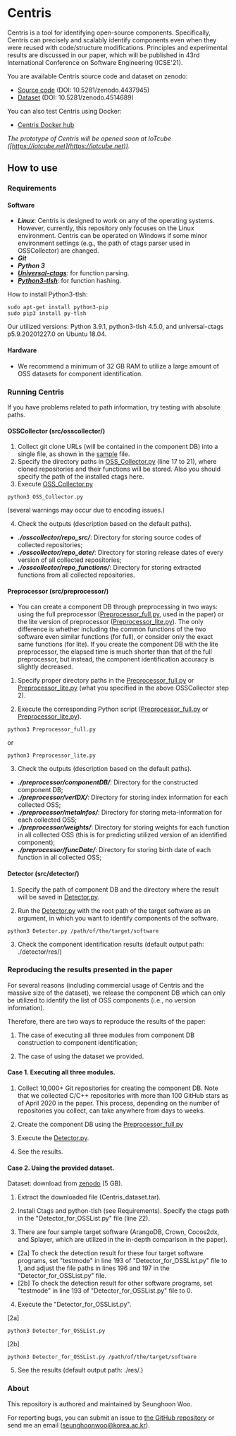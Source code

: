 # Centris
Centris is a tool for identifying open-source components.
Specifically, Centris can precisely and scalably identify components even when they were reused with code/structure modifications.
Principles and experimental results are discussed in our paper, which will be published in 43rd International Conference on Software Engineering (ICSE'21).

You are available Centris source code and dataset on zenodo:
 * [Source code](https://zenodo.org/record/4437945#.YB7nQ-gzaUk) (DOI: 10.5281/zenodo.4437945)
 * [Dataset](https://zenodo.org/record/4514689#.YB7sN-gzaUk) (DOI: 10.5281/zenodo.4514689)

You can also test Centris using Docker:
 * [Centris Docker hub](https://hub.docker.com/r/seunghoonwoo/centris-public)

*The prototype of Centris will be opened soon at IoTcube ([https://iotcube.net](https://iotcube.net)).*

## How to use
### Requirements

#### Software
* ***Linux***: Centris is designed to work on any of the operating systems. However, currently, this repository only focuses on the Linux environment. Centris can be operated on Windows if some minor environment settings (e.g., the path of ctags parser used in OSSCollector) are changed.
* ***Git***
* ***Python 3***
* ***[Universal-ctags](https://github.com/universal-ctags/ctags)***: for function parsing.
* ***[Python3-tlsh](https://pypi.org/project/python-tlsh/)***: for function hashing.

How to install Python3-tlsh:

```
sudo apt-get install python3-pip
sudo pip3 install py-tlsh
```

Our utilized versions: Python 3.9.1, python3-tlsh 4.5.0, and universal-ctags p5.9.20201227.0 on Ubuntu 18.04.

#### Hardware
* We recommend a minimum of 32 GB RAM to utilize a large amount of OSS datasets for component identification.

### Running Centris

If you have problems related to path information, try testing with absolute paths.

#### OSSCollector (src/osscollector/)

1. Collect git clone URLs (will be contained in the component DB) into a single file, as shown in the [sample](https://github.com/WOOSEUNGHOON/Centris-public/blob/main/src/osscollector/sample) file.
2. Specify the directory paths in [OSS_Collector.py](https://github.com/WOOSEUNGHOON/Centris-public/blob/main/src/osscollector/OSS_Collector.py) (line 17 to 21), where cloned repositories and their functions will be stored. Also you should specify the path of the installed ctags here.
3. Execute [OSS_Collector.py](https://github.com/WOOSEUNGHOON/Centris-public/blob/main/src/osscollector/OSS_Collector.py)
```
python3 OSS_Collector.py
```
(several warnings may occur due to encoding issues.)

4. Check the outputs (description based on the default paths).
 * ***./osscollector/repo_src/***: Directory for storing source codes of collected repositories;
 * ***./osscollector/repo_date/***: Directory for storing release dates of every version of all collected repositories;
 * ***./osscollector/repo_functions/***: Directory for storing extracted functions from all collected repositories.

#### Preprocessor (src/preprocessor/)

* You can create a component DB through preprocessing in two ways: using the full preprocessor ([Preprocessor_full.py](https://github.com/WOOSEUNGHOON/Centris-public/blob/main/src/preprocessor/Preprocessor_full.py), used in the paper) or the lite version of preprocessor ([Preprocessor_lite.py](https://github.com/WOOSEUNGHOON/Centris-public/blob/main/src/preprocessor/Preprocessor_lite.py)). The only difference is whether including the common functions of the two software even similar functions (for full), or consider only the exact same functions (for lite). If you create the component DB with the lite preprocessor, the elapsed time is much shorter than that of the full preprocessor, but instead, the component identification accuracy is slightly decreased.

1. Specify proper directory paths in the [Preprocessor_full.py](https://github.com/WOOSEUNGHOON/Centris-public/blob/main/src/preprocessor/Preprocessor_full.py) or [Preprocessor_lite.py](https://github.com/WOOSEUNGHOON/Centris-public/blob/main/src/preprocessor/Preprocessor_lite.py) (what you specified in the above OSSCollector step 2).

2. Execute the corresponding Python script ([Preprocessor_full.py](https://github.com/WOOSEUNGHOON/Centris-public/blob/main/src/preprocessor/Preprocessor_full.py) or [Preprocessor_lite.py](https://github.com/WOOSEUNGHOON/Centris-public/blob/main/src/preprocessor/Preprocessor_lite.py)).

```
python3 Preprocessor_full.py
```
or
```
python3 Preprocessor_lite.py
```

3. Check the outputs (description based on the default paths).
 * ***./preprocessor/componentDB/***: Directory for the constructed component DB;
 * ***./preprocessor/verIDX/***: Directory for storing index information for each collected OSS;
 * ***./preprocessor/metaInfos/***: Directory for storing meta-information for each collected OSS;
 * ***./preprocessor/weights/***: Directory for storing weights for each function in all collected OSS (this is for predicting utilized version of an identified component);
 * ***./preprocessor/funcDate/***: Directory for storing birth date of each function in all collected OSS;

#### Detector (src/detector/)
1. Specify the path of component DB and the directory where the result will be saved in [Detector.py](https://github.com/WOOSEUNGHOON/Centris-public/blob/main/src/detector/Detector.py).

2. Run the [Detector.py](https://github.com/WOOSEUNGHOON/Centris-public/blob/main/src/detector/Detector.py) with the root path of the target software as an argument, in which you want to identify components of the software.
```
python3 Detector.py /path/of/the/target/software
```

3. Check the component identification results (default output path: ./detector/res/)


### Reproducing the results presented in the paper
For several reasons (including commercial usage of Centris and the massive size of the dataset), we release the component DB which can only be utilized to identify the list of OSS components (i.e., no version information).

Therefore, there are two ways to reproduce the results of the paper: 

1. The case of executing all three modules from component DB construction to component identification;

2. The case of using the dataset we provided.

#### Case 1. Executing all three modules.

1. Collect 10,000+ Git repositories for creating the component DB. Note that we collected C/C++ repositories with more than 100 GitHub stars as of April 2020 in the paper. This process, depending on the number of repositories you collect, can take anywhere from days to weeks.

2. Create the component DB using the [Preprocessor_full.py](https://github.com/WOOSEUNGHOON/Centris-public/blob/main/src/preprocessor/Preprocessor_full.py)

3. Execute the [Detector.py](https://github.com/WOOSEUNGHOON/Centris-public/blob/main/src/detector/Detector.py).

4. See the results.

#### Case 2. Using the provided dataset.

Dataset: download from [zenodo](https://zenodo.org/record/4514689#.YB7sN-gzaUk) (5 GB).

1. Extract the downloaded file (Centris_dataset.tar).

2. Install Ctags and python-tlsh (see Requirements). Specify the ctags path in the "Detector_for_OSSList.py" file (line 22).

3. There are four sample target software (ArangoDB, Crown, Cocos2dx, and Splayer, which are utilized in the in-depth comparison in the paper). 
 + [2a] To check the detection result for these four target software programs, set "testmode" in line 193 of "Detector_for_OSSList.py" file to 1, and adjust the file paths in lines 196 and 197 in the "Detector_for_OSSList.py" file.
 + [2b] To check the detection result for other software programs, set "testmode" in line 193 of "Detector_for_OSSList.py" file to 0. 

4. Execute the "Detector_for_OSSList.py".

[2a]
```
python3 Detector_for_OSSList.py
```

[2b]
```
python3 Detector_for_OSSList.py /path/of/the/target/software
```

5. See the results (default output path: ./res/.)

### About
This repository is authored and maintained by Seunghoon Woo.

For reporting bugs, you can submit an issue to [the GitHub repository](https://github.com/WOOSEUNGHOON/Centris-public) or send me an email (<seunghoonwoo@korea.ac.kr>).
